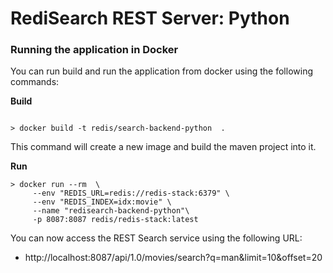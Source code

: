 # RediSearch REST Server: Python



### Running the application in Docker

You can run build and run the application from docker using the following commands:

**Build**

```shell script

> docker build -t redis/search-backend-python  .

```

This command will create a new image and build the maven project into it.

**Run**

```shell script
> docker run --rm  \
     --env "REDIS_URL=redis://redis-stack:6379" \
     --env "REDIS_INDEX=idx:movie" \
     --name "redisearch-backend-python"\
     -p 8087:8087 redis/redis-stack:latest
```

You can now access the REST Search service using the following URL:

* http://localhost:8087/api/1.0/movies/search?q=man&limit=10&offset=20

